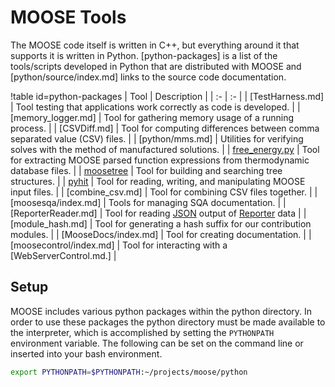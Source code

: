 # MOOSE Tools

The MOOSE code itself is written in C++, but everything around it that supports it is written in
Python.  [python-packages] is a list of the tools/scripts developed in Python that are distributed
with MOOSE and [python/source/index.md] links to the source code documentation.

!table id=python-packages
| Tool | Description |
| :- | :- |
| [TestHarness.md] | Tool testing that applications work correctly as code is developed. |
| [memory_logger.md] | Tool for gathering memory usage of a running process. |
| [CSVDiff.md] | Tool for computing differences between comma separated value (CSV) files. |
| [python/mms.md] | Utilities for verifying solves with the method of manufactured solutions. |
| [free_energy.py](/CALPHAD_free_energies.md) | Tool for extracting MOOSE parsed function expressions from thermodynamic database files. |
| [moosetree](moosetree/index.md) | Tool for building and searching tree structures. |
| [pyhit](pyhit/index.md) | Tool for reading, writing, and manipulating MOOSE input files. |
| [combine_csv.md] | Tool for combining CSV files together. |
| [moosesqa/index.md] | Tools for managing SQA documentation. |
| [ReporterReader.md] | Tool for reading [JSON](JSONOutput.md) output of [Reporter](Reporters/index.md) data |
| [module_hash.md] | Tool for generating a hash suffix for our contribution modules. |
| [MooseDocs/index.md] | Tool for creating documentation. |
| [moosecontrol/index.md] | Tool for interacting with a [WebServerControl.md.] |

## Setup

MOOSE includes various python packages within the python directory. In order
to use these packages the python directory must be made available to the interpreter,
which is accomplished by setting the `PYTHONPATH` environment variable. The following can be set on
the command line or inserted into your bash environment.

```bash
export PYTHONPATH=$PYTHONPATH:~/projects/moose/python
```

